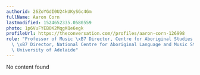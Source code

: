 ```yaml
---
authorid: 26ZoYGdI0U24kUKySGc4Gm
fullName: Aaron Corn
lastmodified: 1524652335.0580559
photo: 1p6VuFYEBOK2MqgKQe6egk
profileUrl: https://theconversation.com//profiles/aaron-corn-126998
role: "Professor of Music \xB7 Director, Centre for Aboriginal Studies in Music (CASM)\
  \ \xB7 Director, National Centre for Aboriginal Language and Music Studies (NCALMS),\
  \ University of Adelaide"
---
```

No content found